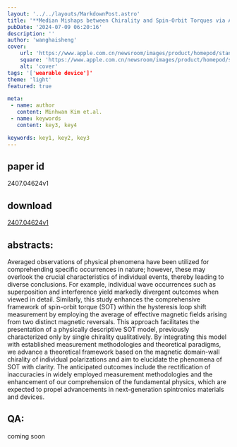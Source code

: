 ```yaml
---
layout: '../../layouts/MarkdownPost.astro'
title: '**Median Mishaps between Chirality and Spin-Orbit Torques via Asymmetric Hysteresis**'
pubDate: '2024-07-09 06:20:16'
description: ''
author: 'wanghaisheng'
cover:
    url: 'https://www.apple.com.cn/newsroom/images/product/homepod/standard/Apple-HomePod-hero-230118_big.jpg.large_2x.jpg'
    square: 'https://www.apple.com.cn/newsroom/images/product/homepod/standard/Apple-HomePod-hero-230118_big.jpg.large_2x.jpg'
    alt: 'cover'
tags: '['wearable device']' 
theme: 'light'
featured: true

meta:
 - name: author
   content: Minhwan Kim et.al.
 - name: keywords
   content: key3, key4

keywords: key1, key2, key3
---
```


## paper id
2407.04624v1
## download
[2407.04624v1](http://arxiv.org/abs/2407.04624v1)
## abstracts:
Averaged observations of physical phenomena have been utilized for comprehending specific occurrences in nature; however, these may overlook the crucial characteristics of individual events, thereby leading to diverse conclusions. For example, individual wave occurrences such as superposition and interference yield markedly divergent outcomes when viewed in detail. Similarly, this study enhances the comprehensive framework of spin-orbit torque (SOT) within the hysteresis loop shift measurement by employing the average of effective magnetic fields arising from two distinct magnetic reversals. This approach facilitates the presentation of a physically descriptive SOT model, previously characterized only by single chirality qualitatively. By integrating this model with established measurement methodologies and theoretical paradigms, we advance a theoretical framework based on the magnetic domain-wall chirality of individual polarizations and aim to elucidate the phenomena of SOT with clarity. The anticipated outcomes include the rectification of inaccuracies in widely employed measurement methodologies and the enhancement of our comprehension of the fundamental physics, which are expected to propel advancements in next-generation spintronics materials and devices.
## QA:
coming soon
